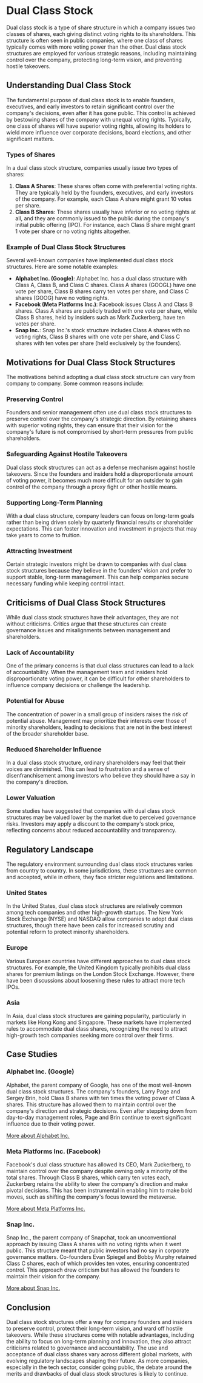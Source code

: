 # Dual Class Stock

Dual class stock is a type of share structure in which a company issues two classes of shares, each giving distinct voting rights to its shareholders. This structure is often seen in public companies, where one class of shares typically comes with more voting power than the other. Dual class stock structures are employed for various strategic reasons, including maintaining control over the company, protecting long-term vision, and preventing hostile takeovers.

## Understanding Dual Class Stock

The fundamental purpose of dual class stock is to enable founders, executives, and early investors to retain significant control over the company's decisions, even after it has gone public. This control is achieved by bestowing shares of the company with unequal voting rights. Typically, one class of shares will have superior voting rights, allowing its holders to wield more influence over corporate decisions, board elections, and other significant matters.

### Types of Shares

In a dual class stock structure, companies usually issue two types of shares:

1. **Class A Shares**: These shares often come with preferential voting rights. They are typically held by the founders, executives, and early investors of the company. For example, each Class A share might grant 10 votes per share.
2. **Class B Shares**: These shares usually have inferior or no voting rights at all, and they are commonly issued to the public during the company's initial public offering (IPO). For instance, each Class B share might grant 1 vote per share or no voting rights altogether.

### Example of Dual Class Stock Structures

Several well-known companies have implemented dual class stock structures. Here are some notable examples:

- **Alphabet Inc. (Google)**: Alphabet Inc. has a dual class structure with Class A, Class B, and Class C shares. Class A shares (GOOGL) have one vote per share, Class B shares carry ten votes per share, and Class C shares (GOOG) have no voting rights.
- **Facebook (Meta Platforms Inc.)**: Facebook issues Class A and Class B shares. Class A shares are publicly traded with one vote per share, while Class B shares, held by insiders such as Mark Zuckerberg, have ten votes per share.
- **Snap Inc.**: Snap Inc.'s stock structure includes Class A shares with no voting rights, Class B shares with one vote per share, and Class C shares with ten votes per share (held exclusively by the founders).

## Motivations for Dual Class Stock Structures

The motivations behind adopting a dual class stock structure can vary from company to company. Some common reasons include:

### Preserving Control

Founders and senior management often use dual class stock structures to preserve control over the company's strategic direction. By retaining shares with superior voting rights, they can ensure that their vision for the company's future is not compromised by short-term pressures from public shareholders.

### Safeguarding Against Hostile Takeovers

Dual class stock structures can act as a defense mechanism against hostile takeovers. Since the founders and insiders hold a disproportionate amount of voting power, it becomes much more difficult for an outsider to gain control of the company through a proxy fight or other hostile means.

### Supporting Long-Term Planning

With a dual class structure, company leaders can focus on long-term goals rather than being driven solely by quarterly financial results or shareholder expectations. This can foster innovation and investment in projects that may take years to come to fruition.

### Attracting Investment

Certain strategic investors might be drawn to companies with dual class stock structures because they believe in the founders' vision and prefer to support stable, long-term management. This can help companies secure necessary funding while keeping control intact.

## Criticisms of Dual Class Stock Structures

While dual class stock structures have their advantages, they are not without criticisms. Critics argue that these structures can create governance issues and misalignments between management and shareholders.

### Lack of Accountability

One of the primary concerns is that dual class structures can lead to a lack of accountability. When the management team and insiders hold disproportionate voting power, it can be difficult for other shareholders to influence company decisions or challenge the leadership.

### Potential for Abuse

The concentration of power in a small group of insiders raises the risk of potential abuse. Management may prioritize their interests over those of minority shareholders, leading to decisions that are not in the best interest of the broader shareholder base.

### Reduced Shareholder Influence

In a dual class stock structure, ordinary shareholders may feel that their voices are diminished. This can lead to frustration and a sense of disenfranchisement among investors who believe they should have a say in the company's direction.

### Lower Valuation

Some studies have suggested that companies with dual class stock structures may be valued lower by the market due to perceived governance risks. Investors may apply a discount to the company's stock price, reflecting concerns about reduced accountability and transparency.

## Regulatory Landscape

The regulatory environment surrounding dual class stock structures varies from country to country. In some jurisdictions, these structures are common and accepted, while in others, they face stricter regulations and limitations.

### United States

In the United States, dual class stock structures are relatively common among tech companies and other high-growth startups. The New York Stock Exchange (NYSE) and NASDAQ allow companies to adopt dual class structures, though there have been calls for increased scrutiny and potential reform to protect minority shareholders.

### Europe

Various European countries have different approaches to dual class stock structures. For example, the United Kingdom typically prohibits dual class shares for premium listings on the London Stock Exchange. However, there have been discussions about loosening these rules to attract more tech IPOs.

### Asia

In Asia, dual class stock structures are gaining popularity, particularly in markets like Hong Kong and Singapore. These markets have implemented rules to accommodate dual class shares, recognizing the need to attract high-growth tech companies seeking more control over their firms.

## Case Studies

### Alphabet Inc. (Google)

Alphabet, the parent company of Google, has one of the most well-known dual class stock structures. The company's founders, Larry Page and Sergey Brin, hold Class B shares with ten times the voting power of Class A shares. This structure has allowed them to maintain control over the company's direction and strategic decisions. Even after stepping down from day-to-day management roles, Page and Brin continue to exert significant influence due to their voting power.

[More about Alphabet Inc.](https://abc.xyz/)

### Meta Platforms Inc. (Facebook)

Facebook's dual class structure has allowed its CEO, Mark Zuckerberg, to maintain control over the company despite owning only a minority of the total shares. Through Class B shares, which carry ten votes each, Zuckerberg retains the ability to steer the company's direction and make pivotal decisions. This has been instrumental in enabling him to make bold moves, such as shifting the company's focus toward the metaverse.

[More about Meta Platforms Inc.](https://about.fb.com/)

### Snap Inc.

Snap Inc., the parent company of Snapchat, took an unconventional approach by issuing Class A shares with no voting rights when it went public. This structure meant that public investors had no say in corporate governance matters. Co-founders Evan Spiegel and Bobby Murphy retained Class C shares, each of which provides ten votes, ensuring concentrated control. This approach drew criticism but has allowed the founders to maintain their vision for the company.

[More about Snap Inc.](https://www.snap.com/en-US)

## Conclusion

Dual class stock structures offer a way for company founders and insiders to preserve control, protect their long-term vision, and ward off hostile takeovers. While these structures come with notable advantages, including the ability to focus on long-term planning and innovation, they also attract criticisms related to governance and accountability. The use and acceptance of dual class shares vary across different global markets, with evolving regulatory landscapes shaping their future. As more companies, especially in the tech sector, consider going public, the debate around the merits and drawbacks of dual class stock structures is likely to continue.